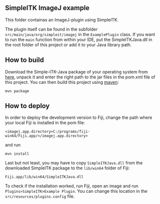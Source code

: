 ## SimpleITK ImageJ example
This folder containas an ImageJ-plugin using SimpleITK.

The plugin itself can be found in the subfolder `src/main/java/org/simpleit/imagej` in the `ExamplePlugin` class.
If you want to run the `main` function from within your IDE, put the SimpleITKJava.dll in the root
folder of this project or add it to your Java library path.

## How to build
Download the Simple-ITK-Java package of your operating system from [here](https://github.com/SimpleITK/SimpleITK/releases),
unpack it and enter the right path to the jar files in the pom.xml file of this project. 
You can then build this project using [maven](https://maven.apache.org/):

```
mvn package
```



## How to deploy
In order to deploy the development version to Fiji, change the path where your local Fiji is installed in the pom file:
```
<imagej.app.directory>C:/programs/fiji-win64/Fiji.app/</imagej.app.directory>
```

and run 

```
mvn install
```

Last but not least, you may have to copy `SimpleITKJava.dll` from the downloaded SimpleITK package to the `lib/win64` folder of Fiji:
```
Fiji.app/lib/win64/SimpleITKJava.dll
```

To check if the installation worked, run Fiji, open an image and run `Plugins>SimpleITK>Example Plugin`. 
You can change this location in the `src/resources/plugins.config` file.
